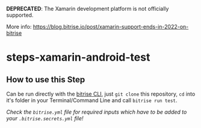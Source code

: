 **DEPRECATED**: The Xamarin development platform is not officially supported.

More info: https://blog.bitrise.io/post/xamarin-support-ends-in-2022-on-bitrise

# steps-xamarin-android-test

## How to use this Step

Can be run directly with the [bitrise CLI](https://github.com/bitrise-io/bitrise),
just `git clone` this repository, `cd` into it's folder in your Terminal/Command Line
and call `bitrise run test`.

*Check the `bitrise.yml` file for required inputs which have to be
added to your `.bitrise.secrets.yml` file!*
